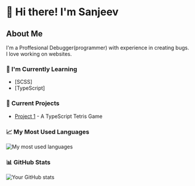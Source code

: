 # 👋 Hi there! I'm Sanjeev

## About Me
I'm a Proffesional Debugger(programmer) with experience in creating bugs. I love working on websites. 

### 🌱 I'm Currently Learning
- [SCSS]
- [TypeScript]

### 🔭 Current Projects
- [Project 1](https://github.com/Adityon/Tetris-4.0) - A TypeScript Tetris Game


### 📈 My Most Used Languages
![My most used languages](https://github-readme-stats.vercel.app/api/top-langs/?username=SanjeevScript&layout=compact&theme=dark)

### 📊 GitHub Stats
![Your GitHub stats](https://github-readme-stats.vercel.app/api?username=SanjeevScript&show_icons=true&hide_title=true&theme=dark)



